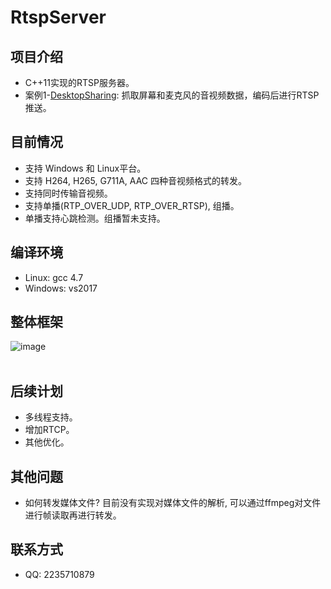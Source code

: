 # RtspServer


项目介绍<br>
-
* C++11实现的RTSP服务器。<br>
* 案例1-[DesktopSharing](https://github.com/PHZ76/DesktopSharing): 抓取屏幕和麦克风的音视频数据，编码后进行RTSP推送。<br>

目前情况<br>
-
* 支持 Windows 和 Linux平台。<br>
* 支持 H264, H265, G711A, AAC 四种音视频格式的转发。<br>
* 支持同时传输音视频。<br>
* 支持单播(RTP_OVER_UDP, RTP_OVER_RTSP), 组播。<br>
* 单播支持心跳检测。组播暂未支持。<br>

编译环境<br>
-
* Linux: gcc 4.7<br>
* Windows: vs2017<br>

整体框架<br>
-
![image](https://github.com/PHZ76/RtspServer/blob/master/pic/1.pic.JPG) <br><br>

后续计划<br>
-
* 多线程支持。<br>
* 增加RTCP。<br>
* 其他优化。<br>

其他问题<br>
-
* 如何转发媒体文件? 目前没有实现对媒体文件的解析, 可以通过ffmpeg对文件进行帧读取再进行转发。<br>

联系方式<br>
-
* QQ: 2235710879

